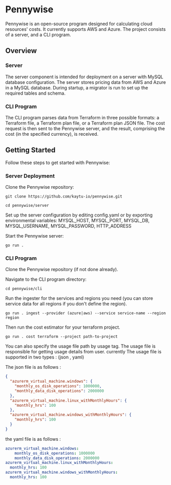 # Pennywise
Pennywise is an open-source program designed for calculating cloud resources' costs. It currently supports AWS and Azure. The project consists of a server, and a CLI program.

## Overview
### Server
The server component is intended for deployment on a server with MySQL database configuration. The server stores pricing data from AWS and Azure in a MySQL database. During startup, a migrator is run to set up the required tables and schema.

### CLI Program
The CLI program parses data from Terraform in three possible formats: a Terraform file, a Terraform plan file, or a Terraform plan JSON file. The cost request is then sent to the Pennywise server, and the result, comprising the cost (in the specified currency), is received.

## Getting Started
Follow these steps to get started with Pennywise:

### Server Deployment
Clone the Pennywise repository:

```shell
git clone https://github.com/kaytu-io/pennywise.git
```

```shell
cd pennywise/server
```

Set up the server configuration by editing config.yaml or by exporting environmental variables:
MYSQL_HOST, MYSQL_PORT, MYSQL_DB, MYSQL_USERNAME, MYSQL_PASSWORD, HTTP_ADDRESS

Start the Pennywise server:

```shell
go run .
```

### CLI Program
Clone the Pennywise repository (if not done already).

Navigate to the CLI program directory:

```shell
cd pennywise/cli
```
Run the ingester for the services and regions you need (you can store service data for all regions if you don't define the region).

```shell
go run . ingest --provider (azure|aws) --service service-name --region region
```

Then run the cost estimator for your terraform project.

```shell
go run . cost terraform --project path-to-project
```
You can also specify the usage file path by usage tag.
The usage file is responsible for getting usage details from user.
currently The usage file is supported in two types : (json , yaml)

The json file is as follows :
````json
{
  "azurerm_virtual_machine.windows": {
    "monthly_os_disk_operations": 1000000,
    "monthly_data_disk_operations": 2000000
  },
  "azurerm_virtual_machine.linux_withMonthlyHours": {
    "monthly_hrs": 100
  },
  "azurerm_virtual_machine.windows_withMonthlyHours": {
    "monthly_hrs": 100
  }
}
````
the yaml file is as follows :
````yaml
azurerm_virtual_machine.windows:
    monthly_os_disk_operations: 1000000
    monthly_data_disk_operations: 2000000
azurerm_virtual_machine.linux_withMonthlyHours:
  monthly_hrs: 100
azurerm_virtual_machine.windows_withMonthlyHours:
  monthly_hrs: 100
````
